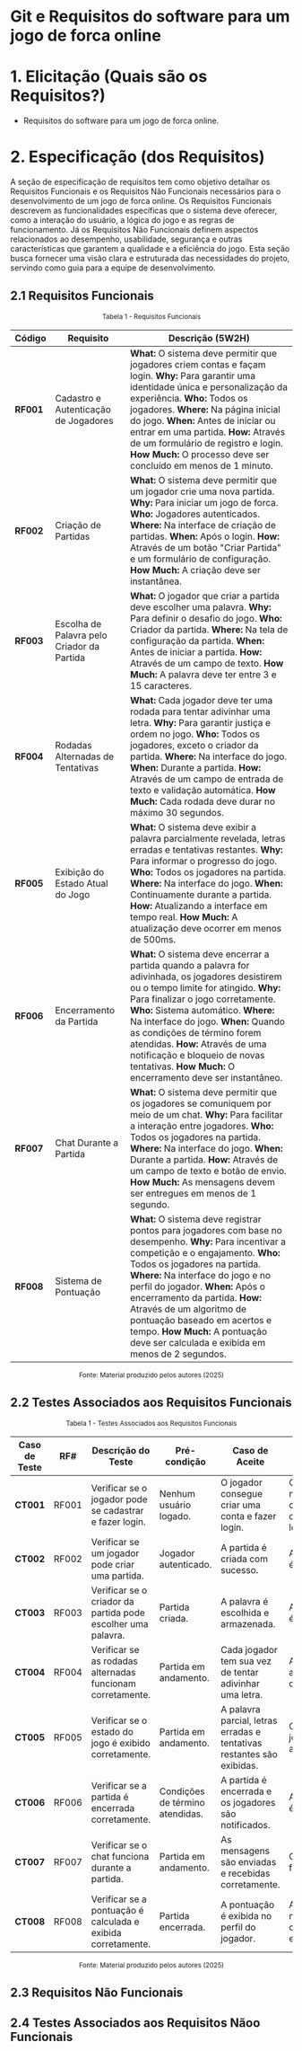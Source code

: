 # Git e Requisitos do software para um jogo de forca online

# 1. Elicitação (Quais são os Requisitos?)
- Requisitos do software para um jogo de forca online.

# 2. Especificação (dos Requisitos)
A seção de especificação de requisitos tem como objetivo detalhar os Requisitos Funcionais e os Requisitos Não Funcionais necessários para o desenvolvimento de um jogo de forca online. Os Requisitos Funcionais descrevem as funcionalidades específicas que o sistema deve oferecer, como a interação do usuário, a lógica do jogo e as regras de funcionamento. Já os Requisitos Não Funcionais definem aspectos relacionados ao desempenho, usabilidade, segurança e outras características que garantem a qualidade e a eficiência do jogo. Esta seção busca fornecer uma visão clara e estruturada das necessidades do projeto, servindo como guia para a equipe de desenvolvimento.

## 2.1 Requisitos Funcionais

<div align="center">
<sub>Tabela 1 - Requisitos Funcionais</sub><br>

| **Código** | **Requisito** | **Descrição (5W2H)** |
|------------|---------------|----------------------|
| **RF001** | Cadastro e Autenticação de Jogadores | **What:** O sistema deve permitir que jogadores criem contas e façam login. **Why:** Para garantir uma identidade única e personalização da experiência. **Who:** Todos os jogadores. **Where:** Na página inicial do jogo. **When:** Antes de iniciar ou entrar em uma partida. **How:** Através de um formulário de registro e login. **How Much:** O processo deve ser concluído em menos de 1 minuto. |
| **RF002** | Criação de Partidas | **What:** O sistema deve permitir que um jogador crie uma nova partida. **Why:** Para iniciar um jogo de forca. **Who:** Jogadores autenticados. **Where:** Na interface de criação de partidas. **When:** Após o login. **How:** Através de um botão "Criar Partida" e um formulário de configuração. **How Much:** A criação deve ser instantânea. |
| **RF003** | Escolha de Palavra pelo Criador da Partida | **What:** O jogador que criar a partida deve escolher uma palavra. **Why:** Para definir o desafio do jogo. **Who:** Criador da partida. **Where:** Na tela de configuração da partida. **When:** Antes de iniciar a partida. **How:** Através de um campo de texto. **How Much:** A palavra deve ter entre 3 e 15 caracteres. |
| **RF004** | Rodadas Alternadas de Tentativas | **What:** Cada jogador deve ter uma rodada para tentar adivinhar uma letra. **Why:** Para garantir justiça e ordem no jogo. **Who:** Todos os jogadores, exceto o criador da partida. **Where:** Na interface do jogo. **When:** Durante a partida. **How:** Através de um campo de entrada de texto e validação automática. **How Much:** Cada rodada deve durar no máximo 30 segundos. |
| **RF005** | Exibição do Estado Atual do Jogo | **What:** O sistema deve exibir a palavra parcialmente revelada, letras erradas e tentativas restantes. **Why:** Para informar o progresso do jogo. **Who:** Todos os jogadores na partida. **Where:** Na interface do jogo. **When:** Continuamente durante a partida. **How:** Atualizando a interface em tempo real. **How Much:** A atualização deve ocorrer em menos de 500ms. |
| **RF006** | Encerramento da Partida | **What:** O sistema deve encerrar a partida quando a palavra for adivinhada, os jogadores desistirem ou o tempo limite for atingido. **Why:** Para finalizar o jogo corretamente. **Who:** Sistema automático. **Where:** Na interface do jogo. **When:** Quando as condições de término forem atendidas. **How:** Através de uma notificação e bloqueio de novas tentativas. **How Much:** O encerramento deve ser instantâneo. |
| **RF007** | Chat Durante a Partida | **What:** O sistema deve permitir que os jogadores se comuniquem por meio de um chat. **Why:** Para facilitar a interação entre jogadores. **Who:** Todos os jogadores na partida. **Where:** Na interface do jogo. **When:** Durante a partida. **How:** Através de um campo de texto e botão de envio. **How Much:** As mensagens devem ser entregues em menos de 1 segundo. |
| **RF008** | Sistema de Pontuação | **What:** O sistema deve registrar pontos para jogadores com base no desempenho. **Why:** Para incentivar a competição e o engajamento. **Who:** Todos os jogadores na partida. **Where:** Na interface do jogo e no perfil do jogador. **When:** Após o encerramento da partida. **How:** Através de um algoritmo de pontuação baseado em acertos e tempo. **How Much:** A pontuação deve ser calculada e exibida em menos de 2 segundos. |

<sup>Fonte: Material produzido pelos autores (2025) </sup>
</div>

## 2.2 Testes Associados aos Requisitos Funcionais

<div align="center">
<sub>Tabela 1 - Testes Associados aos Requisitos Funcionais</sub><br>

| **Caso de Teste** | **RF#** | **Descrição do Teste** | **Pré-condição** | **Caso de Aceite** | **Caso de Recusa** |
|-------------------|---------|------------------------|------------------|--------------------|--------------------|
| **CT001** | RF001 | Verificar se o jogador pode se cadastrar e fazer login. | Nenhum usuário logado. | O jogador consegue criar uma conta e fazer login. | O jogador não consegue se cadastrar ou logar. |
| **CT002** | RF002 | Verificar se um jogador pode criar uma partida. | Jogador autenticado. | A partida é criada com sucesso. | A partida não é criada. |
| **CT003** | RF003 | Verificar se o criador da partida pode escolher uma palavra. | Partida criada. | A palavra é escolhida e armazenada. | A palavra não é aceita. |
| **CT004** | RF004 | Verificar se as rodadas alternadas funcionam corretamente. | Partida em andamento. | Cada jogador tem sua vez de tentar adivinhar uma letra. | A rodada não alterna corretamente. |
| **CT005** | RF005 | Verificar se o estado do jogo é exibido corretamente. | Partida em andamento. | A palavra parcial, letras erradas e tentativas restantes são exibidas. | O estado do jogo não é atualizado. |
| **CT006** | RF006 | Verificar se a partida é encerrada corretamente. | Condições de término atendidas. | A partida é encerrada e os jogadores são notificados. | A partida não é encerrada. |
| **CT007** | RF007 | Verificar se o chat funciona durante a partida. | Partida em andamento. | As mensagens são enviadas e recebidas corretamente. | O chat não funciona. |
| **CT008** | RF008 | Verificar se a pontuação é calculada e exibida corretamente. | Partida encerrada. | A pontuação é exibida no perfil do jogador. | A pontuação não é calculada ou exibida. |

<sup>Fonte: Material produzido pelos autores (2025) </sup>
</div>

## 2.3 Requisitos Não Funcionais

## 2.4 Testes Associados aos Requisitos Nãoo Funcionais
